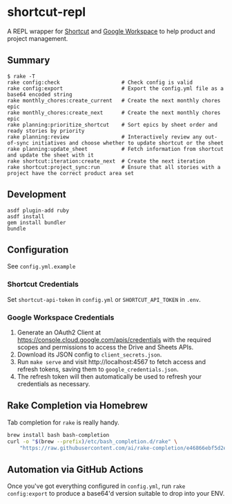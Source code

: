 # shortcut-repl

A REPL wrapper for [Shortcut](https://shortcut.com/) and [Google Workspace](https://workspace.google.com/) to help product and project management.

## Summary

```
$ rake -T
rake config:check                    # Check config is valid
rake config:export                   # Export the config.yml file as a base64 encoded string
rake monthly_chores:create_current   # Create the next monthly chores epic
rake monthly_chores:create_next      # Create the next monthly chores epic
rake planning:prioritize_shortcut    # Sort epics by sheet order and ready stories by priority
rake planning:review                 # Interactively review any out-of-sync initiatives and choose whether to update shortcut or the sheet
rake planning:update_sheet           # Fetch information from shortcut and update the sheet with it
rake shortcut:iteration:create_next  # Create the next iteration
rake shortcut:project_sync:run       # Ensure that all stories with a project have the correct product area set
```

## Development

```shell
asdf plugin-add ruby
asdf install
gem install bundler
bundle
```

## Configuration

See `config.yml.example`

### Shortcut Credentials

Set `shortcut-api-token` in `config.yml` or `SHORTCUT_API_TOKEN` in `.env`.

### Google Workspace Credentials

1. Generate an OAuth2 Client at https://console.cloud.google.com/apis/credentials with the required scopes and permissions to access the Drive and Sheets APIs.
1. Download its JSON config to `client_secrets.json`.
1. Run `make serve` and visit http://localhost:4567 to fetch access and refresh tokens, saving them to `google_credentials.json`.
1. The refresh token will then automatically be used to refresh your credentials as necessary.

## Rake Completion via Homebrew

Tab completion for `rake` is really handy.

```sh
brew install bash bash-completion
curl -o "$(brew --prefix)/etc/bash_completion.d/rake" \
    "https://raw.githubusercontent.com/ai/rake-completion/e46866ebf5d2e0d5b8cb3f03bae6ff98f22a2899/rake"
```

## Automation via GitHub Actions

Once you've got everything configured in `config.yml`, run `rake config:export` to produce a base64'd version suitable to drop into your ENV.
